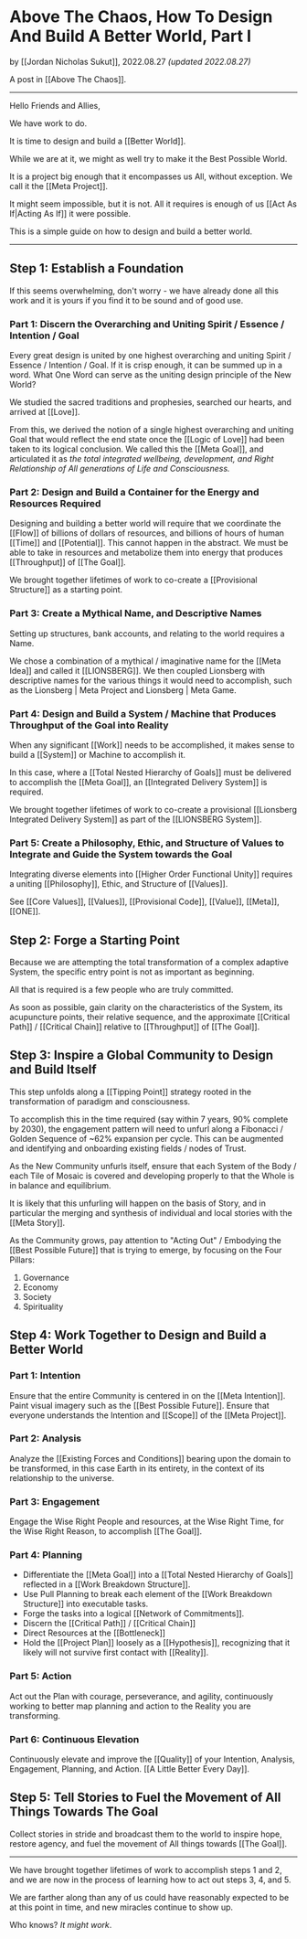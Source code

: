 # Above The Chaos, How To Design And Build A Better World, Part I

by [[Jordan Nicholas Sukut]], 2022.08.27 _(updated 2022.08.27)_

A post in [[Above The Chaos]].

___

Hello Friends and Allies, 

We have work to do. 

It is time to design and build a [[Better World]]. 

While we are at it, we might as well try to make it the Best Possible World. 

It is a project big enough that it encompasses us All, without exception. We call it the [[Meta Project]]. 

It might seem impossible, but it is not. All it requires is enough of us [[Act As If|Acting As If]] it were possible. 

This is a simple guide on how to design and build a better world. 

___

## Step 1: Establish a Foundation 
If this seems overwhelming, don't worry - we have already done all this work and it is yours if you find it to be sound and of good use. 

### Part 1: Discern the Overarching and Uniting Spirit / Essence / Intention / Goal
Every great design is united by one highest overarching and uniting Spirit / Essence / Intention / Goal. If it is crisp enough, it can be summed up in a word. What One Word can serve as the uniting design principle of the New World? 

We studied the sacred traditions and prophesies, searched our hearts, and arrived at [[Love]]. 

From this, we derived the notion of a single highest overarching and uniting Goal that would reflect the end state once the [[Logic of Love]] had been taken to its logical conclusion. We called this the [[Meta Goal]], and articulated it as _the total integrated wellbeing, development, and Right Relationship of All generations of Life and Consciousness._


### Part 2: Design and Build a Container for the Energy and Resources Required
Designing and building a better world will require that we coordinate the [[Flow]] of billions of dollars of resources, and billions of hours of human [[Time]] and [[Potential]]. This cannot happen in the abstract. We must be able to take in resources and metabolize them into energy that produces [[Throughput]] of [[The Goal]]. 

We brought together lifetimes of work to co-create a [[Provisional Structure]] as a starting point. 

### Part 3: Create a Mythical Name, and Descriptive Names
Setting up structures, bank accounts, and relating to the world requires a Name. 

We chose a combination of a mythical / imaginative name for the [[Meta Idea]] and called it [[LIONSBERG]]. We then coupled Lionsberg with descriptive names for the various things it would need to accomplish, such as the Lionsberg | Meta Project and Lionsberg | Meta Game.  

### Part 4: Design and Build a System / Machine that Produces Throughput of the Goal into Reality 
When any significant [[Work]] needs to be accomplished, it makes sense to build a [[System]] or Machine to accomplish it. 

In this case, where a [[Total Nested Hierarchy of Goals]] must be delivered to accomplish the [[Meta Goal]], an [[Integrated Delivery System]] is required. 

We brought together lifetimes of work to co-create a provisional [[Lionsberg Integrated Delivery System]] as part of the [[LIONSBERG System]]. 

### Part 5: Create a Philosophy, Ethic, and Structure of Values to Integrate and Guide the System towards the Goal 
Integrating diverse elements into [[Higher Order Functional Unity]] requires a uniting [[Philosophy]], Ethic, and Structure of [[Values]]. 

See [[Core Values]], [[Values]], [[Provisional Code]], [[Value]], [[Meta]], [[ONE]]. 

## Step 2: Forge a Starting Point
Because we are attempting the total transformation of a complex adaptive System, the specific entry point is not as important as beginning. 

All that is required is a few people who are truly committed. 

As soon as possible, gain clarity on the characteristics of the System, its acupuncture points, their relative sequence, and the approximate [[Critical Path]] / [[Critical Chain]] relative to [[Throughput]] of [[The Goal]]. 

## Step 3: Inspire a Global Community to Design and Build Itself
This step unfolds along a [[Tipping Point]] strategy rooted in the transformation of paradigm and consciousness. 

To accomplish this in the time required (say within 7 years, 90% complete by 2030), the engagement pattern will need to unfurl along a Fibonacci / Golden Sequence of ~62% expansion per cycle. This can be augmented and identifying and onboarding existing fields / nodes of Trust. 

As the New Community unfurls itself, ensure that each System of the Body / each Tile of Mosaic is covered and developing properly to that the Whole is in balance and equilibrium. 

It is likely that this unfurling will happen on the basis of Story, and in particular the merging and synthesis of individual and local stories with the [[Meta Story]]. 

As the Community grows, pay attention to "Acting Out" / Embodying the [[Best Possible Future]] that is trying to emerge, by focusing on the Four Pillars: 

1. Governance  
2. Economy  
3. Society  
4. Spirituality  


## Step 4: Work Together to Design and Build a Better World
### Part 1: Intention
Ensure that the entire Community is centered in on the [[Meta Intention]]. Paint visual imagery such as the [[Best Possible Future]]. Ensure that everyone understands the Intention and [[Scope]] of the [[Meta Project]]. 

### Part 2: Analysis
Analyze the [[Existing Forces and Conditions]] bearing upon the domain to be transformed, in this case Earth in its entirety, in the context of its relationship to the universe. 

### Part 3: Engagement 
Engage the Wise Right People and resources, at the Wise Right Time, for the Wise Right Reason, to accomplish [[The Goal]]. 

### Part 4: Planning 
- Differentiate the [[Meta Goal]] into a [[Total Nested Hierarchy of Goals]] reflected in a [[Work Breakdown Structure]]. 
- Use Pull Planning to break each element of the [[Work Breakdown Structure]] into executable tasks. 
- Forge the tasks into a logical [[Network of Commitments]]. 
- Discern the [[Critical Path]] / [[Critical Chain]] 
- Direct Resources at the [[Bottleneck]]  
- Hold the [[Project Plan]] loosely as a [[Hypothesis]], recognizing that it likely will not survive first contact with [[Reality]]. 

### Part 5: Action 
Act out the Plan with courage, perseverance, and agility, continuously working to better map planning and action to the Reality you are transforming. 

### Part 6: Continuous Elevation 
Continuously elevate and improve the [[Quality]] of your Intention, Analysis, Engagement, Planning, and Action. [[A Little Better Every Day]]. 

## Step 5: Tell Stories to Fuel the Movement of All Things Towards The Goal
Collect stories in stride and broadcast them to the world to inspire hope, restore agency, and fuel the movement of All things towards [[The Goal]]. 

___
We have brought together lifetimes of work to accomplish steps 1 and 2, and we are now in the process of learning how to act out steps 3, 4, and 5. 

We are farther along than any of us could have reasonably expected to be at this point in time, and new miracles continue to show up. 

Who knows? _It might work_. 
